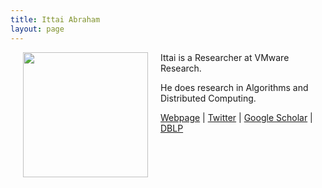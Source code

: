 ```yaml
---
title: Ittai Abraham
layout: page
---
```


<img align="left" width="200" height="200" src="../img/ittai.jpg" hspace="20"> 

Ittai is a Researcher at VMware Research.

He does research in Algorithms and Distributed Computing.

[Webpage](https://research.vmware.com/researchers/ittai-abraham) \| [Twitter](https://twitter.com/ittaia) \| [Google Scholar](https://scholar.google.com/citations?user=VRR8fGoAAAAJ&hl=en) \| [DBLP](https://dblp.uni-trier.de/pers/hd/a/Abraham:Ittai)
